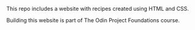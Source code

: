 This repo includes a website with recipes created using HTML and CSS. 

Building this website is part of The Odin Project Foundations course.
